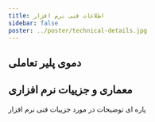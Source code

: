 ```yaml
---
title: اطلاعات فنی نرم افزار
sidebar: false
poster: ../poster/technical-details.jpg
---
```


## دموی پلیر تعاملی

<InteractivePlayer />

## معماری و جزییات نرم افزاری

پاره ای توضیحات در مورد جزییات فنی نرم افزار
